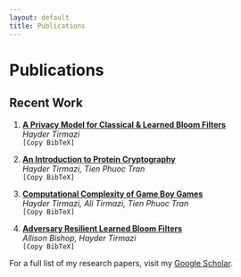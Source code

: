 ```yaml
---
layout: default
title: Publications
---
```


# Publications  

## **Recent Work**  

1. **[A Privacy Model for Classical & Learned Bloom Filters](https://arxiv.org/abs/2501.15751)**  
   *Hayder Tirmazi*  
   `[Copy BibTeX]`  

2. **[An Introduction to Protein Cryptography](https://eprint.iacr.org/2025/089)**  
   *Hayder Tirmazi, Tien Phuoc Tran*  
   `[Copy BibTeX]`  

3. **[Computational Complexity of Game Boy Games](https://arxiv.org/abs/2412.15469)**  
   *Hayder Tirmazi, Ali Tirmazi, Tien Phuoc Tran*  
   `[Copy BibTeX]`  

4. **[Adversary Resilient Learned Bloom Filters](https://arxiv.org/abs/2409.06556)**  
   *Allison Bishop, Hayder Tirmazi*  
   `[Copy BibTeX]`  

For a full list of my research papers, visit my [Google Scholar](https://scholar.google.com/citations?user=qgOBcYMAAAAJ&hl=en).  
